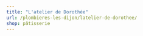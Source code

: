 ```yaml
---
title: "L'atelier de Dorothée"
url: /plombieres-les-dijon/latelier-de-dorothee/
shop: pâtisserie
---
```

